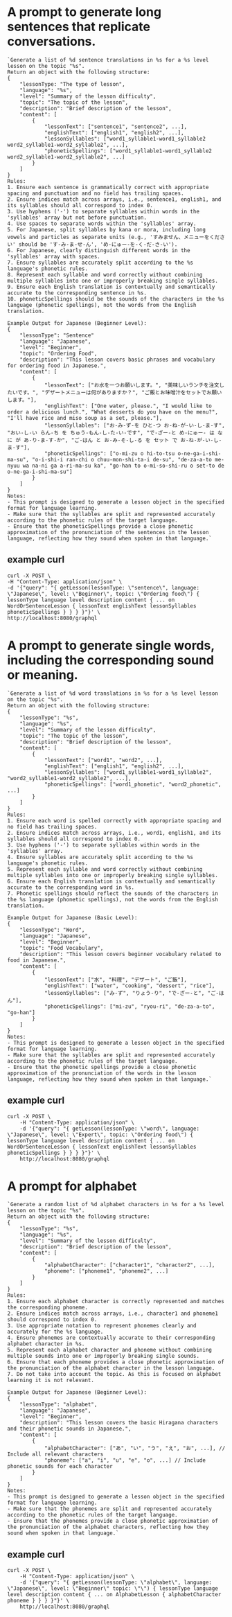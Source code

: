 # A prompt to generate long sentences that replicate conversations.

	`Generate a list of %d sentence translations in %s for a %s level lesson on the topic "%s". 
	Return an object with the following structure:
	{
		"lessonType: "The type of lesson",
		"language": "%s",
		"level": "Summary of the lesson difficulty",
		"topic": "The topic of the lesson",
		"description": "Brief description of the lesson",
		"content": [
			{
				"lessonText": ["sentence1", "sentence2", ...],
				"englishText": ["english1", "english2", ...],
				"lessonSyllables": ["word1_syllable1-word1_syllable2 word2_syllable1-word2_syllable2", ...],
				"phoneticSpellings": ["word1_syllable1-word1_syllable2 word2_syllable1-word2_syllable2", ...]
			}
		]
	}
	Rules:
	1. Ensure each sentence is grammatically correct with appropriate spacing and punctuation and no field has trailing spaces.
	2. Ensure indices match across arrays, i.e., sentence1, english1, and its syllables should all correspond to index 0.
	3. Use hyphens ('-') to separate syllables within words in the 'syllables' array but not before punctuation.
	4. Use spaces to separate words within the 'syllables' array.
	5. For Japanese, split syllables by kana or mora, including long vowels and particles as separate units (e.g., 'すみません、メニューをください' should be 'す-み-ま-せ-ん', 'め-にゅー-を-く-だ-さ-い').
	6. For Japanese, clearly distinguish different words in the 'syllables' array with spaces.
	7. Ensure syllables are accurately split according to the %s language's phonetic rules.
	8. Represent each syllable and word correctly without combining multiple syllables into one or improperly breaking single syllables.
	9. Ensure each English translation is contextually and semantically accurate to the corresponding sentence in %s.
	10. phoneticSpellings should be the sounds of the characters in the %s language (phonetic spellings), not the words from the English translation.

	Example Output for Japanese (Beginner Level):
	{
		"lessonType": "Sentence"
		"language": "Japanese",
		"level": "Beginner",
		"topic": "Ordering Food",
		"description": "This lesson covers basic phrases and vocabulary for ordering food in Japanese.",
		"content": [
			{
				"lessonText": ["お水を一つお願いします。", "美味しいランチを注文したいです。", "デザートメニューは何がありますか？", "ご飯とお味噌汁をセットでお願いします。"],
				"englishText": ["One water, please.", "I would like to order a delicious lunch.", "What desserts do you have on the menu?", "I'll have rice and miso soup as a set, please."],
				"lessonSyllables": ["お-み-ず-を ひと-つ お-ね-が-い-し-ま-す", "おい-し-い らん-ち を ちゅう-もん-し-た-い-です", "で-ざー-と め-にゅー- は なに が あ-り-ま-す-か", "ご-はん と お-み-そ-し-る を セット で お-ね-が-い-し-ま-す"],
				"phoneticSpellings": ["o-mi-zu o hi-to-tsu o-ne-ga-i-shi-ma-su", "o-i-shi-i ran-chi o chuu-mon-shi-ta-i de-su", "de-za-a-to me-nyuu wa na-ni ga a-ri-ma-su ka", "go-han to o-mi-so-shi-ru o set-to de o-ne-ga-i-shi-ma-su"]
			}
		]
	}
	Notes:
	- This prompt is designed to generate a lesson object in the specified format for language learning.
	- Make sure that the syllables are split and represented accurately according to the phonetic rules of the target language.
	- Ensure that the phoneticSpellings provide a close phonetic approximation of the pronunciation of the sentences in the lesson language, reflecting how they sound when spoken in that language.`

## example curl

	curl -X POST \
	-H "Content-Type: application/json" \
	-d '{"query": "{ getLesson(lessonType: \"sentence\", language: \"Japanese\", level: \"Beginner\", topic: \"Ordering food\") { lessonType language level description content { ... on WordOrSentenceLesson { lessonText englishText lessonSyllables phoneticSpellings } } } }"}' \
	http://localhost:8080/graphql


# A prompt to generate single words, including the corresponding sound or meaning.

	`Generate a list of %d word translations in %s for a %s level lesson on the topic "%s".
	Return an object with the following structure:
	{
		"lessonType": "%s",
		"language": "%s",
		"level": "Summary of the lesson difficulty",
		"topic": "The topic of the lesson",
		"description": "Brief description of the lesson",
		"content": [
			{
				"lessonText": ["word1", "word2", ...],
				"englishText": ["english1", "english2", ...],
				"lessonSyllables": ["word1_syllable1-word1_syllable2", "word2_syllable1-word2_syllable2", ...],
				"phoneticSpellings": ["word1_phonetic", "word2_phonetic", ...]
			}
		]
	}
	Rules:
	1. Ensure each word is spelled correctly with appropriate spacing and no field has trailing spaces.
	2. Ensure indices match across arrays, i.e., word1, english1, and its syllables should all correspond to index 0.
	3. Use hyphens ('-') to separate syllables within words in the 'syllables' array.
	4. Ensure syllables are accurately split according to the %s language's phonetic rules.
	5. Represent each syllable and word correctly without combining multiple syllables into one or improperly breaking single syllables.
	6. Ensure each English translation is contextually and semantically accurate to the corresponding word in %s.
	7. Phonetic spellings should reflect the sounds of the characters in the %s language (phonetic spellings), not the words from the English translation.
	
	Example Output for Japanese (Basic Level):
	{
		"lessonType": "Word",
		"language": "Japanese",
		"level": "Beginner",
		"topic": "Food Vocabulary",
		"description": "This lesson covers beginner vocabulary related to food in Japanese.",
		"content": [
			{
				"lessonText": ["水", "料理", "デザート", "ご飯"],
				"englishText": ["water", "cooking", "dessert", "rice"],
				"lessonSyllables": ["み-ず", "りょう-り", "で-ざー-と", "ご-はん"],
				"phoneticSpellings": ["mi-zu", "ryou-ri", "de-za-a-to", "go-han"]
			}
		]
	}
	Notes:
	- This prompt is designed to generate a lesson object in the specified format for language learning.
	- Make sure that the syllables are split and represented accurately according to the phonetic rules of the target language.
	- Ensure that the phonetic spellings provide a close phonetic approximation of the pronunciation of the words in the lesson language, reflecting how they sound when spoken in that language.`

## example curl

	curl -X POST \
		-H "Content-Type: application/json" \
		-d '{"query": "{ getLesson(lessonType: \"word\", language: \"Japanese\", level: \"Expert\", topic: \"Ordering food\") { lessonType language level description content { ... on WordOrSentenceLesson { lessonText englishText lessonSyllables phoneticSpellings } } } }"}' \
		http://localhost:8080/graphql


# A prompt for alphabet

	`Generate a random list of %d alphabet characters in %s for a %s level lesson on the topic "%s".
	Return an object with the following structure:
	{
		"lessonType": "%s",
		"language": "%s",
		"level": "Summary of the lesson difficulty",
		"description": "Brief description of the lesson",
		"content": [
			{
				"alphabetCharacter": ["character1", "character2", ...],
				"phoneme": ["phoneme1", "phoneme2", ...]
			}
		]
	}
	Rules:
	1. Ensure each alphabet character is correctly represented and matches the corresponding phoneme.
	2. Ensure indices match across arrays, i.e., character1 and phoneme1 should correspond to index 0.
	3. Use appropriate notation to represent phonemes clearly and accurately for the %s language.
	4. Ensure phonemes are contextually accurate to their corresponding alphabet character in %s.
	5. Represent each alphabet character and phoneme without combining multiple sounds into one or improperly breaking single sounds.
	6. Ensure that each phoneme provides a close phonetic approximation of the pronunciation of the alphabet character in the lesson language.
	7. Do not take into account the topic. As this is focused on alphabet learning it is not relevant.

	Example Output for Japanese (Beginner Level):
	{
		"lessonType": "alphabet",
		"language": "Japanese",
		"level": "Beginner",
		"description": "This lesson covers the basic Hiragana characters and their phonetic sounds in Japanese.",
		"content": [
			{
				"alphabetCharacter": ["あ", "い", "う", "え", "お", ...], // Include all relevant characters
				"phoneme": ["a", "i", "u", "e", "o", ...] // Include phonetic sounds for each character
			}
		]
	}
	Notes:
	- This prompt is designed to generate a lesson object in the specified format for language learning.
	- Make sure that the phonemes are split and represented accurately according to the phonetic rules of the target language.
	- Ensure that the phonemes provide a close phonetic approximation of the pronunciation of the alphabet characters, reflecting how they sound when spoken in that language.`

## example curl

	curl -X POST \
        -H "Content-Type: application/json" \
        -d '{"query": "{ getLesson(lessonType: \"alphabet\", language: \"Japanese\", level: \"Beginner\" topic: \"\") { lessonType language level description content { ... on AlphabetLesson { alphabetCharacter phoneme } } } }"}' \
        http://localhost:8080/graphql
